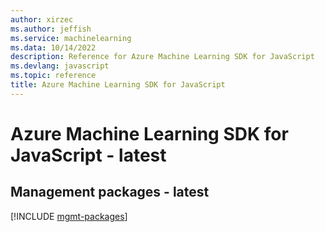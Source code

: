 ```yaml
---
author: xirzec
ms.author: jeffish
ms.service: machinelearning
ms.data: 10/14/2022
description: Reference for Azure Machine Learning SDK for JavaScript
ms.devlang: javascript
ms.topic: reference
title: Azure Machine Learning SDK for JavaScript
---
```

# Azure Machine Learning SDK for JavaScript - latest

## Management packages - latest
[!INCLUDE [mgmt-packages](machine-learning-mgmt-index.md)]